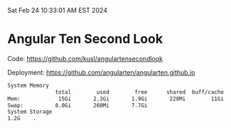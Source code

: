 Sat Feb 24 10:33:01 AM EST 2024

# Angular Ten Second Look

Code: https://github.com/kusl/angulartensecondlook

Deployment: https://github.com/angularten/angularten.github.io

```bash
System Memory
               total        used        free      shared  buff/cache   available
Mem:            15Gi       2.3Gi       1.9Gi       228Mi        11Gi        13Gi
Swap:          8.0Gi       260Mi       7.7Gi
System Storage
1.2G	.
